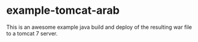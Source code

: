 # example-tomcat-arab

This is an awesome example java build and deploy of the resulting
war file to a tomcat 7 server.

